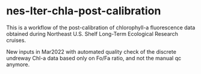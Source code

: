 # nes-lter-chla-post-calibration
This is a workflow of the post-calibration of chlorophyll-a fluorescence data obtained during Northeast U.S. Shelf Long-Term Ecological Research cruises.

New inputs in Mar2022 with automated quality check of the discrete undreway Chl-a data based only on Fo/Fa ratio, and not the manual qc anymore.
